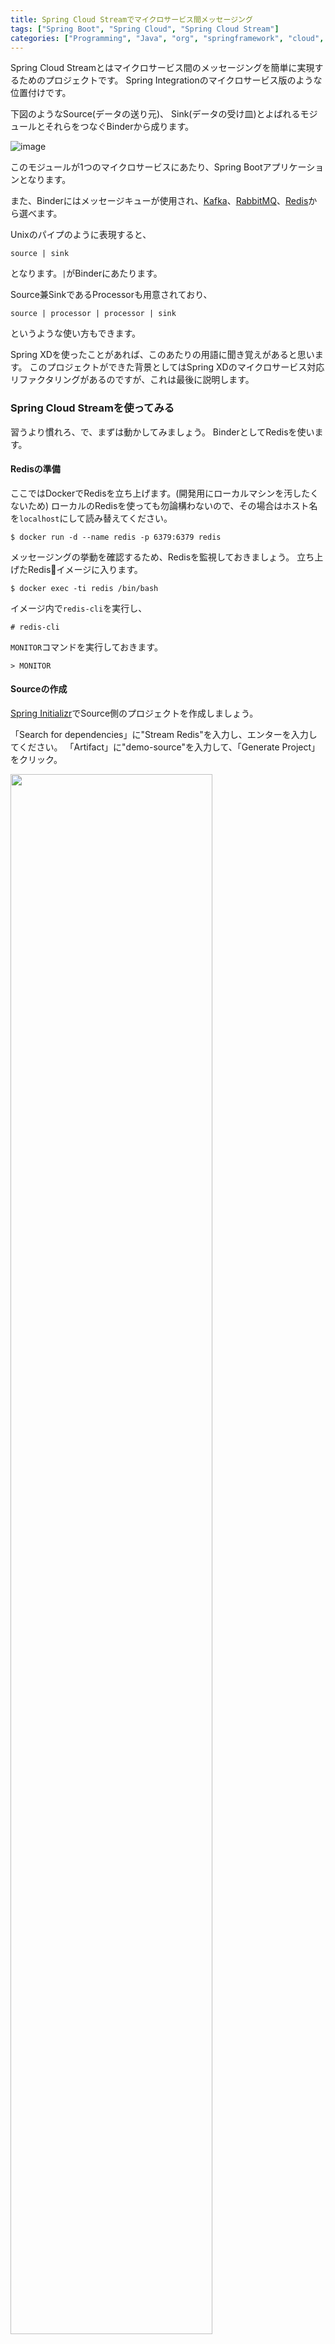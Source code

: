 ```yaml
---
title: Spring Cloud Streamでマイクロサービス間メッセージング
tags: ["Spring Boot", "Spring Cloud", "Spring Cloud Stream"]
categories: ["Programming", "Java", "org", "springframework", "cloud", "str"]
---
```



Spring Cloud Streamとはマイクロサービス間のメッセージングを簡単に実現するためのプロジェクトです。
Spring Integrationのマイクロサービス版のような位置付けです。

下図のようなSource(データの送り元)、 Sink(データの受け皿)とよばれるモジュールとそれらをつなぐBinderから成ります。

![image](https://qiita-image-store.s3.amazonaws.com/0/1852/015157ad-dc48-5d53-a869-6174f077b32b.png)

このモジュールが1つのマイクロサービスにあたり、Spring Bootアプリケーションとなります。

また、Binderにはメッセージキューが使用され、[Kafka](http://kafka.apache.org/)、[RabbitMQ](https://www.rabbitmq.com/)、[Redis](http://redis.io/)から選べます。

Unixのパイプのように表現すると、

    source | sink

となります。`|`がBinderにあたります。

Source兼SinkであるProcessorも用意されており、

    source | processor | processor | sink

というような使い方もできます。

Spring XDを使ったことがあれば、このあたりの用語に聞き覚えがあると思います。
このプロジェクトができた背景としてはSpring XDのマイクロサービス対応リファクタリングがあるのですが、これは最後に説明します。

### Spring Cloud Streamを使ってみる

習うより慣れろ、で、まずは動かしてみましょう。
BinderとしてRedisを使います。

#### Redisの準備

ここではDockerでRedisを立ち上げます。(開発用にローカルマシンを汚したくないため)
ローカルのRedisを使っても勿論構わないので、その場合はホスト名を`localhost`にして読み替えてください。

``` console
$ docker run -d --name redis -p 6379:6379 redis
```

メッセージングの挙動を確認するため、Redisを監視しておきましょう。
立ち上げたRedisイメージに入ります。

``` console
$ docker exec -ti redis /bin/bash
```

イメージ内で`redis-cli`を実行し、

``` console
# redis-cli
```

`MONITOR`コマンドを実行しておきます。

``` console
> MONITOR
```


#### Sourceの作成

[Spring Initializr](https://start.spring.io)でSource側のプロジェクトを作成しましょう。

「Search for dependencies」に"Stream Redis"を入力し、エンターを入力してください。
「Artifact」に"demo-source"を入力して、「Generate Project」をクリック。

<img src="https://qiita-image-store.s3.amazonaws.com/0/1852/ee977750-ca52-eb38-5d88-0c97653094b8.png" width="80%" />

Mavenプロジェクトがzipでダウンロードできるので、zipを展開して、IDEにインポートしてください。
`DemoSourceApplication.java`にコードを追加して、Sourceのモジュールを作成します。

Sourceとして認識させるために、`org.springframework.cloud.stream.annotation.EnableBinding`アノテーションに`org.springframework.cloud.stream.messaging.Source`クラスを指定します[1]。

``` java
@SpringBootApplication
@EnableBinding(Source.class) // [1]
public class DemoSourceApplication {
   // ...
}

```

ちなみに、`Source`クラスは次のような実装になっています。

``` java
package org.springframework.cloud.stream.messaging;

import org.springframework.cloud.stream.annotation.Output;
import org.springframework.messaging.MessageChannel;

public interface Source {
	
	String OUTPUT = "output";
	
	@Output(Source.OUTPUT)
	MessageChannel output();

}
```

Sourceからメッセージを送信する方法は、いろいろありますが、最も直感的なのは
`Source#output()`メソッドで得られる`MessageChannel`に`org.springframework.messaging.Message`オブジェクトを送る方法です。

次のコードでメッセージを送信する簡単な例を示します。

``` java
package com.example;

import org.springframework.beans.factory.annotation.Autowired;
import org.springframework.boot.SpringApplication;
import org.springframework.boot.autoconfigure.SpringBootApplication;
import org.springframework.cloud.stream.annotation.EnableBinding;
import org.springframework.cloud.stream.messaging.Source;
import org.springframework.messaging.support.MessageBuilder;
import org.springframework.web.bind.annotation.RequestBody;
import org.springframework.web.bind.annotation.RequestMapping;
import org.springframework.web.bind.annotation.RestController;

@SpringBootApplication
@EnableBinding(Source.class)
@RestController
public class DemoSourceApplication {

    @Autowired
    Source source; // [2]

    @RequestMapping(path = "message")
    void greet(@RequestBody String message) { // [3]
        source.output().send(MessageBuilder.withPayload(message).build()); // [4]
    }

    public static void main(String[] args) {
        SpringApplication.run(DemoSourceApplication.class, args);
    }
}
```

バインドされた`Source`オブジェクトはインジェクション可能です[2]。
この`Source`オブジェクトを使う処理をSpring MVCのHTTPエンドポイント内に実装します[3]。
`Message`は`MessageBuilder`で作成するのが簡単です[4]。作成した`Message`を`MessageChannel#send`メソッドで送信します。

ちなみに、`Message`クラスはSpring Framework本体に含まれているメッセージ抽象化インターフェースであり、Springの色々なプロジェクトで使用されています。

<iframe src="//www.slideshare.net/slideshow/embed_code/key/fn23uZwM4Cvvfj?startSlide=51" width="595" height="485" frameborder="0" marginwidth="0" marginheight="0" scrolling="no" style="border:1px solid #CCC; border-width:1px; margin-bottom:5px; max-width: 100%;" allowfullscreen> </iframe> <div style="margin-bottom:5px"> <strong> <a href="//www.slideshare.net/makingx/springone-2gx-2014-spring-41-jsug/51" title="SpringOne 2GX 2014 参加報告 &amp; Spring 4.1について #jsug" target="_blank">SpringOne 2GX 2014 参加報告 &amp; Spring 4.1について #jsug</a> </strong> from <strong><a href="//www.slideshare.net/makingx" target="_blank">Toshiaki Maki</a></strong> </div>
`DemoSourceApplication`を実行する前に、`application.properties`にいくつか設定を行います。

``` properties
# [5]
spring.redis.host=192.168.99.100
# [6]
spring.cloud.stream.bindings.output=demo
# [7]
server.port=9000
```

私の環境ではRedisを立ち上げるのにDocker Machineを使ったため、Redisのホスト名を`spring.redis.host`プロパティに設定します[5]。メッセージの宛先名は`spring.cloud.stream.bindings.output`プロパティに設定します[6]。このプロパティを省略した場合、Sourceの場合は`"output"`がデフォルトの宛先名として使用されます。
[7]のサーバーポート番号の指定は必須ではないですが、このあとSinkモジュールも起動するので、重複しないように今のうちに変えておきます。

では`DemoSourceApplication`を実行してください。

Tomcatが起動したら、作成した`/message`エンドポイントにリクエストを送りましょう。

``` console
$ curl -H "Content-Type: text/plain" -d Hello localhost:9000/message
```

Redisのモニターで、`LPUSH`コマンドによりメッセージが追加されたことがわかります。

``` console
1452047074.159015 [0 192.168.99.1:58442] "LPUSH" "queue.demo" "\xff\x01\x0bcontentType\x00\x00\x00\x0c\"text/plain\"Hello"
```

ここまでで、SourceからBinderにメッセージを送ることができました。Sinkがまだできていないため、送られたメッセージは処理されません。
次にSinkを作成しましょう。

Sourceからメッセージを送信する他の方法はSinkを作成した後に紹介します。

#### Sinkの作成
続いて、Sink側のプロジェクトを作成しましょう。Source同様に[Spring Initializr](https://start.spring.io)で、「Search for dependencies」に"Stream Redis"を入力し、エンターを入力してください。
「Artifact」に"demo-sink"を入力して、「Generate Project」をクリック

<img src="https://qiita-image-store.s3.amazonaws.com/0/1852/31875579-880a-19e2-61f9-2ade24fbcb93.png" width="80%" />


ダウンロードしたzipファイルを展開し、IDEにインポートします。

今度はSinkとして認識させるために、`EnableBinding`アノテーションにorg.springframework.cloud.stream.messaging.Sinkクラスを指定します[8]。



``` java
@SpringBootApplication
@EnableBinding(Sink.class) // [8]
public class DemoSinkApplication {
    // ...
}

```

`Sink`クラスは`Source`クラス同様に次のような実装になっています。

``` java
package org.springframework.cloud.stream.messaging;

import org.springframework.cloud.stream.annotation.Input;
import org.springframework.messaging.SubscribableChannel;

public interface Sink {

	String INPUT = "input";

	@Input(Sink.INPUT)
	SubscribableChannel input();

}
```

Sourceから送られるメッセージを処理する方法も色々あるのですが、
一番簡単な`org.springframework.integration.annotation.ServiceActivator`アノテーションをメソッドにつける方法を紹介します。


``` java
package com.example;

import org.springframework.boot.SpringApplication;
import org.springframework.boot.autoconfigure.SpringBootApplication;
import org.springframework.cloud.stream.annotation.EnableBinding;
import org.springframework.cloud.stream.messaging.Sink;
import org.springframework.integration.annotation.MessageEndpoint;
import org.springframework.integration.annotation.ServiceActivator;
import org.springframework.messaging.Message;

@SpringBootApplication
@EnableBinding(Sink.class)
public class DemoSinkApplication {

    @MessageEndpoint // [9]
    public static class LogSink {
        @ServiceActivator(inputChannel = Sink.INPUT) // [10]
        public void log(Message<?> message) { // [11]
            System.out.println("received " + message);
        }
    }

    public static void main(String[] args) {
        SpringApplication.run(DemoSinkApplication.class, args);
    }
}

```

メッセージを受信するコンポーネント(ここでは`LogSink`クラス)はSpringのコンテナに管理されている必要があります。`@Component`でも良いのですが、Stereotypeアノテーションである`@MessageEndpoint`が用意されているのでそれを使います[9]。(`@Service`みたいなもの)
`LogSink#log`メソッドでメッセージを処理したいので`@ServiceActivator`アノテーションをつけます。`inputChannel`属性には`Sink.INPUT`を指定します[10]。
メソッドの引数には`Message`をとります[11]。


`@ServiceActivator`メソッドの引数は`Message`クラスではなく、メッセージの中身(Payload)だけとることもできます[12]。この場合はSpringのAPIを明示的に使わなくてもSinkモジュールを作成できます。

``` java
    @MessageEndpoint
    public static class LogSink {
        @ServiceActivator(inputChannel = Sink.INPUT)
        public void log(Object payload /* [12] */) {
            System.out.println("received " + payload);
        }
    }
```

引数に`@Header("ヘッダー名")`を付ければヘッダーの値を取ることもできます。


`application.properties`にSource同様、redisの接続情報[13]、メッセージの宛先名[14]、アプリケーションのポート番号[15]を設定します。`spring.cloud.stream.bindings.output`と`spring.cloud.stream.bindings.input`の値は同じでないと繋がりません。

``` properties
# [13]
spring.redis.host=192.168.99.100
# [14]
spring.cloud.stream.bindings.input=demo
# [15]
server.port=9001
```

`DemoSinkApplication`を実行すると、先ほどSourceから送ったメッセージを受信して次のようなメッセージがコンソールに出力されます。

``` console
received GenericMessage [payload=Hello, headers={id=d4aaba5b-f323-92b1-1f93-10ec1d8758e8, timestamp=1452053908138}]
```

redisのモニターでは次のように`BRPOP`コマンドが定期的に実行されていることが確認できます。

``` console
1452053908.160061 [0 192.168.99.1:59601] "BRPOP" "queue.demo" "1"
1452053909.193595 [0 192.168.99.1:59601] "BRPOP" "queue.demo" "1"
1452053910.205441 [0 192.168.99.1:59601] "BRPOP" "queue.demo" "1"
1452053911.216305 [0 192.168.99.1:59601] "BRPOP" "queue.demo" "1"
...
```

Source側に再度リクエストを送ると、

``` console
$ curl -H "Content-Type: text/plain" -d Spring! localhost:9000/message
```

Sink側にログが出力されます。

``` console
received GenericMessage [payload=Spring!, headers={id=f4c91a1a-d23a-98f0-b460-449e375bbe1b, timestamp=1452054352889}]
```

これで`source | sink`ができました。

Processorを挟む例はまた今度。基本的には

``` java
@ServiceActivator(inputChannel = Processor.INPUT, outputChannel = Processor.OUTPUT)
```

をつけて、一度受信した後にまた次へ送信するモジュールを挟む感じです。

サンプルは[こちら](https://github.com/spring-cloud/spring-cloud-stream/tree/master/spring-cloud-stream-samples/transform)。

### Sourceの修正

Source側でメッセージを送信する別の方法をみてみましょう。先ほどは`MessageChannel`を使って任意のタイミングでメッセージを送信しましたが、`@InboundChannelAdapter`アノテーションを使ってメッセージ生成方法を指定する方法があります。

`Message`オブジェクトを生成するための`org.springframework.integration.core.MessageSource`に`@InboundChannelAdapter`をつけてBean定義すれば、定期的に`MessageSource#receive`メソッドが呼ばれ、生成された`Message`が送信されます。
(`receive`というメソッド名に違和感がありますが、[javadoc](http://docs.spring.io/spring-integration/api/org/springframework/integration/core/MessageSource.html#receive--)にはSourceから次のメッセージを取り出すためのメソッドと書かれています。)

`DemoSourceApplication`を次のように書き換えます。

``` java
package com.example;

import org.springframework.boot.SpringApplication;
import org.springframework.boot.autoconfigure.SpringBootApplication;
import org.springframework.cloud.stream.annotation.EnableBinding;
import org.springframework.cloud.stream.messaging.Source;
import org.springframework.context.annotation.Bean;
import org.springframework.integration.annotation.InboundChannelAdapter;
import org.springframework.integration.annotation.Poller;
import org.springframework.integration.core.MessageSource;
import org.springframework.messaging.Message;
import org.springframework.messaging.support.MessageBuilder;

@SpringBootApplication
@EnableBinding(Source.class)
public class DemoSourceApplication {

    @Bean
    @InboundChannelAdapter(value= Source.OUTPUT, poller= @Poller(fixedRate = "1000", maxMessagesPerPoll= "1")) // [16]
    MessageSource<String> source() {
        return new MessageSource<String>() {
            @Override
            public Message<String> receive() {
                return MessageBuilder.withPayload("Hello!").build();
            }
        };
        // もちろん return () -> MessageBuilder.withPayload("Hello!").build(); でもOK
    }

    public static void main(String[] args) {
        SpringApplication.run(DemoSourceApplication.class, args);
    }
}
```

`@InboundChannelAdapter`に送信先を、`@Poller`で送信間隔と一回のタイミングで何通`Message`を送るか(=`receive`メソッドを何回呼ぶか)を指定できます。

この`DemoSourceApplication`を実行すると、Sink側に次のようなログが出力され、定期的にメッセージを受信していることがわかります。

``` console
received GenericMessage [payload=Hello!, headers={id=283c1a18-4273-1f12-7241-8b075a2ecb7e, timestamp=1452070135766}]
received GenericMessage [payload=Hello!, headers={id=4c68a72f-3726-c6c7-c7c5-8af8371de8f3, timestamp=1452070136767}]
received GenericMessage [payload=Hello!, headers={id=ed6aab46-8464-6069-b10e-e3e96b083f4f, timestamp=1452070137767}]
received GenericMessage [payload=Hello!, headers={id=045ea6b4-5936-d51c-016f-7e998a221057, timestamp=1452070138767}]
received GenericMessage [payload=Hello!, headers={id=dc8666de-a88e-b1b6-fb46-88978c9054c8, timestamp=1452070139767}]
received GenericMessage [payload=Hello!, headers={id=95ecdadb-a95f-0946-d8be-adf34ed2dc30, timestamp=1452070140767}]
received GenericMessage [payload=Hello!, headers={id=a23e32e4-58bf-b65e-4451-cb3a0fbba38a, timestamp=1452070141767}]
received GenericMessage [payload=Hello!, headers={id=4b0b803f-f21b-a9a9-e025-d177f3f95734, timestamp=1452070142767}]
...
```

`@InboundChannelAdapter`はPOJOにもつけることができます。次の例のように、DIコンテナに管理されているコンポーネントのメソッドに`@InboundChannelAdapter`をつけると、そのメソッドが定期的に実行され、メッセージが送信されます。メソッドの返り値が`Message`以外のクラスである場合は、返り値のオブジェクトがメッセージの本文(Payload)に設定されます。

``` java
package com.example;

import org.springframework.boot.SpringApplication;
import org.springframework.boot.autoconfigure.SpringBootApplication;
import org.springframework.cloud.stream.annotation.EnableBinding;
import org.springframework.cloud.stream.messaging.Source;
import org.springframework.integration.annotation.InboundChannelAdapter;
import org.springframework.integration.annotation.Poller;
import org.springframework.stereotype.Component;

@SpringBootApplication
@EnableBinding(Source.class)
public class DemoSourceApplication {

    @Component
    public static class Greeter {
        @InboundChannelAdapter(value = Source.OUTPUT, poller = @Poller(fixedRate = "1000", maxMessagesPerPoll = "1"))
        public String greet() {
            return "Hello!";
        }
    }

    public static void main(String[] args) {
        SpringApplication.run(DemoSourceApplication.class, args);
    }
}
```

### Cloud Foundryへデプロイ

あとで書く

### Spring Cloud Stream Modules

あとで書く

### Partitioning

あとで書く

### Spring Cloud Streamの背景とSpring Cloud Dataflow

あとで書く
